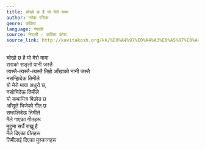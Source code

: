 ```yaml
---
title: चोखो छ है यो मेरो माया
author: गणेश रसिक
genre: कविता
language: नेपाली
source: नेपाली - कविता कोश
source_link: http://kavitakosh.org/kk/%E0%A4%97%E0%A4%A3%E0%A5%87%E0%A4%B6_%E0%A4%B0%E0%A4%B8%E0%A4%BF%E0%A4%95
---
```


चोखो छ है यो मेरो माया  
राराको सङ्लो पानी जस्तै  
त्यस्तै-त्यस्तै-त्यस्तै तिम्रो आँखाको नानी जस्तै  
नसम्झिदेऊ तिमीले  
यो मेरो माया अधुरो छ,  
नसोचिदेऊ तिमीले  
यो कथाभित्र बिछोड छ  
आँसुले भिजेको गीत छ  
सम्हालिदेऊ तिमीले  
मैले गाएका गीतहरू  
मुटुमा सधैँ राख्नू है  
मैले दिएका प्रीतहरू  
तिमीलाई दिएका मुस्कानहरू
